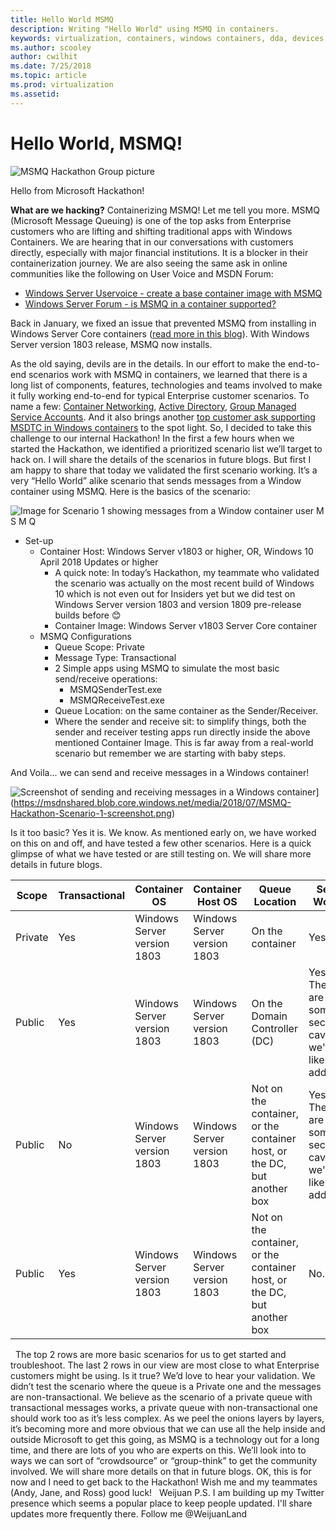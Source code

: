 ```yaml
---
title: Hello World MSMQ
description: Writing "Hello World" using MSMQ in containers.
keywords: virtualization, containers, windows containers, dda, devices, blog
ms.author: scooley
author: cwilhit
ms.date: 7/25/2018
ms.topic: article
ms.prod: virtualization
ms.assetid: 
---
```


# Hello World, MSMQ!

![MSMQ Hackathon Group picture](https://msdnshared.blob.core.windows.net/media/2018/07/Hackathon-team-photo-2.jpg)

Hello from Microsoft Hackathon!  

**What are we hacking?** Containerizing MSMQ! Let me tell you more.  MSMQ (Microsoft Message Queuing) is one of the top asks from Enterprise customers who are lifting and shifting traditional apps with Windows Containers. We are hearing that in our conversations with customers directly, especially with major financial institutions. It is a blocker in their containerization journey. We are also seeing the same ask in online communities like the following on User Voice and MSDN Forum:

* [Windows Server Uservoice - create a base container image with MSMQ](https://windowsserver.uservoice.com/forums/304624-containers/suggestions/15719031-create-base-container-image-with-msmq-server)
* [Windows Server Forum - is MSMQ in a container supported?](https://social.msdn.microsoft.com/Forums/en-US/bce99a7d-aa60-44fa-a348-450855650810/msmqserver-is-it-supported?forum=windowscontainers)

Back in January, we fixed an issue that prevented MSMQ from installing in Windows Server Core containers ([read more in this blog](https://blogs.technet.microsoft.com/virtualization/2018/01/22/a-smaller-windows-server-core-container-with-better-application-compatibility/)).  With Windows Server version 1803 release, MSMQ now installs.

As the old saying, devils are in the details. In our effort to make the end-to-end scenarios work with MSMQ in containers, we learned that there is a long list of components, features, technologies and teams involved to make it fully working end-to-end for typical Enterprise customer scenarios. To name a few: [Container Networking](/virtualization/windowscontainers/container-networking/architecture), [Active Directory](https://social.technet.microsoft.com/wiki/contents/articles/1026.active-directory-services-overview.aspx), [Group Managed Service Accounts](https://technet.microsoft.com/library/jj128431\(v=ws.11\).aspx). And it also brings another [top customer ask supporting MSDTC in Windows containers](/windowsserver.uservoice.com/forums/304624-containers/suggestions/30982237-support-for-msdtc) to the spot light. So, I decided to take this challenge to our internal Hackathon! In the first a few hours when we started the Hackathon, we identified a prioritized scenario list we’ll target to hack on. I will share the details of the scenarios in future blogs. But first I am happy to share that today we validated the first scenario working. It’s a very “Hello World” alike scenario that sends messages from a Window container using MSMQ. Here is the basics of the scenario: 

![Image for Scenario 1 showing messages from a Window container user M S M Q](https://msdnshared.blob.core.windows.net/media/2018/07/MSMQ-Hackathon-Scenario-1-diagram.png)

* Set-up
  * Container Host: Windows Server v1803 or higher, OR, Windows 10 April 2018 Updates or higher
      * A quick note: In today’s Hackathon, my teammate who validated the scenario was actually on the most recent build of Windows 10 which is not even out for Insiders yet but we did test on Windows Server version 1803 and version 1809 pre-release builds before 😊
    * Container Image: Windows Server v1803 Server Core container
  * MSMQ Configurations
    * Queue Scope: Private 
    * Message Type: Transactional
    * 2 Simple apps using MSMQ to simulate the most basic send/receive operations:
      * MSMQSenderTest.exe
      * MSMQReceiveTest.exe
    * Queue Location: on the same container as the Sender/Receiver.
    * Where the sender and receive sit: to simplify things, both the sender and receiver testing apps run directly inside the above mentioned Container Image. This is far away from a real-world scenario but remember we are starting with baby steps.

And Voila… we can send and receive messages in a Windows container!

![Screenshot of sending and receiving messages in a Windows container](https://msdnshared.blob.core.windows.net/media/2018/07/MSMQ-Hackathon-Scenario-1-screenshot-232x300.png)](https://msdnshared.blob.core.windows.net/media/2018/07/MSMQ-Hackathon-Scenario-1-screenshot.png)

Is it too basic? Yes it is. We know. As mentioned early on, we have worked on this on and off, and have tested a few other scenarios. Here is a quick glimpse of what we have tested or are still testing on. We will share more details in future blogs.

| **Scope** | **Transactional** | **Container OS** | **Container Host OS** | **Queue Location** | **Send Works** | **Receive Works** |
| --- | --- | --- | --- | --- | --- | --- |
| Private | Yes | Windows Server version 1803 | Windows Server version 1803 | On the container | Yes. | Yes. |
| Public | Yes | Windows Server version 1803 | Windows Server version 1803 | On the Domain Controller (DC) | Yes. There are some security caveats we'd like to address. | Haven't tested |
| Public | No | Windows Server version 1803 | Windows Server version 1803 | Not on the container, or the container host, or the DC, but another box | Yes. There are some security caveats we'd like to address. | Haven't tested |
| Public | Yes | Windows Server version 1803 | Windows Server version 1803 | Not on the container, or the container host, or the DC, but another box | No. | Haven't tested |

  The top 2 rows are more basic scenarios for us to get started and troubleshoot. The last 2 rows in our view are most close to what Enterprise customers might be using. Is it true? We’d love to hear your validation. We didn’t test the scenario where the queue is a Private one and the messages are non-transactional. We believe as the scenario of a private queue with transactional messages works, a private queue with non-transactional one should work too as it’s less complex. As we peel the onions layers by layers, it’s becoming more and more obvious that we can use all the help inside and outside Microsoft to get this going, as MSMQ is a technology out for a long time, and there are lots of you who are experts on this. We’ll look into to ways we can sort of “crowdsource” or “group-think” to get the community involved. We will share more details on that in future blogs. OK, this is for now and I need to get back to the Hackathon! Wish me and my teammates (Andy, Jane, and Ross) good luck!    Weijuan  P.S. I am building up my Twitter presence which seems a popular place to keep people updated. I'll share updates more frequently there. Follow me @WeijuanLand
